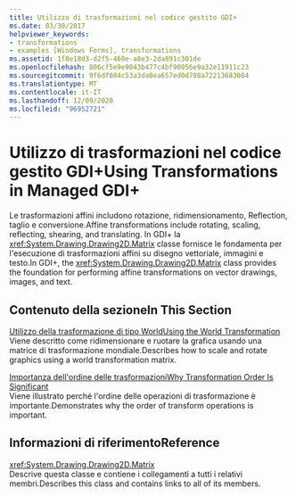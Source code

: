 ```yaml
---
title: Utilizzo di trasformazioni nel codice gestito GDI+
ms.date: 03/30/2017
helpviewer_keywords:
- transformations
- examples [Windows Forms], transformations
ms.assetid: 1f8e18d3-d2f5-460e-a8e3-2da891c301de
ms.openlocfilehash: 806cf5e9e9043b477c4bf90956e9a32e11911c23
ms.sourcegitcommit: 9f6df084c53a3da0ea657ed0d708a72213683084
ms.translationtype: MT
ms.contentlocale: it-IT
ms.lasthandoff: 12/09/2020
ms.locfileid: "96952721"
---
```

# <a name="using-transformations-in-managed-gdi"></a><span data-ttu-id="9cc11-102">Utilizzo di trasformazioni nel codice gestito GDI+</span><span class="sxs-lookup"><span data-stu-id="9cc11-102">Using Transformations in Managed GDI+</span></span>
<span data-ttu-id="9cc11-103">Le trasformazioni affini includono rotazione, ridimensionamento, Reflection, taglio e conversione.</span><span class="sxs-lookup"><span data-stu-id="9cc11-103">Affine transformations include rotating, scaling, reflecting, shearing, and translating.</span></span> <span data-ttu-id="9cc11-104">In GDI+ la <xref:System.Drawing.Drawing2D.Matrix> classe fornisce le fondamenta per l'esecuzione di trasformazioni affini su disegno vettoriale, immagini e testo.</span><span class="sxs-lookup"><span data-stu-id="9cc11-104">In GDI+, the <xref:System.Drawing.Drawing2D.Matrix> class provides the foundation for performing affine transformations on vector drawings, images, and text.</span></span>  
  
## <a name="in-this-section"></a><span data-ttu-id="9cc11-105">Contenuto della sezione</span><span class="sxs-lookup"><span data-stu-id="9cc11-105">In This Section</span></span>  
 [<span data-ttu-id="9cc11-106">Utilizzo della trasformazione di tipo World</span><span class="sxs-lookup"><span data-stu-id="9cc11-106">Using the World Transformation</span></span>](using-the-world-transformation.md)  
 <span data-ttu-id="9cc11-107">Viene descritto come ridimensionare e ruotare la grafica usando una matrice di trasformazione mondiale.</span><span class="sxs-lookup"><span data-stu-id="9cc11-107">Describes how to scale and rotate graphics using a world transformation matrix.</span></span>  
  
 [<span data-ttu-id="9cc11-108">Importanza dell'ordine delle trasformazioni</span><span class="sxs-lookup"><span data-stu-id="9cc11-108">Why Transformation Order Is Significant</span></span>](why-transformation-order-is-significant.md)  
 <span data-ttu-id="9cc11-109">Viene illustrato perché l'ordine delle operazioni di trasformazione è importante.</span><span class="sxs-lookup"><span data-stu-id="9cc11-109">Demonstrates why the order of transform operations is important.</span></span>  
  
## <a name="reference"></a><span data-ttu-id="9cc11-110">Informazioni di riferimento</span><span class="sxs-lookup"><span data-stu-id="9cc11-110">Reference</span></span>  
 <xref:System.Drawing.Drawing2D.Matrix>  
 <span data-ttu-id="9cc11-111">Descrive questa classe e contiene i collegamenti a tutti i relativi membri.</span><span class="sxs-lookup"><span data-stu-id="9cc11-111">Describes this class and contains links to all of its members.</span></span>
